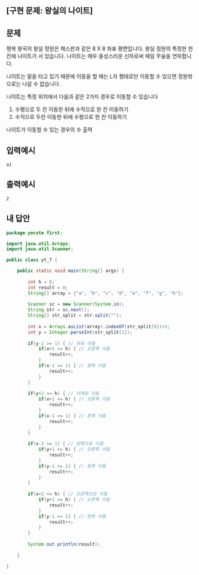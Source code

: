 ## [구현 문제: 왕실의 나이트]



## 문제

행복 왕국의 왕실 정원은 체스판과 같은 8 X 8 좌표 평면입니다. 왕실 정원의 특정한 한 칸에 나이트가 서 있습니다. 나이트는 매우 충성스러운 신하로써 매일 무술을 연마합니다.

나이트는 말을 타고 있기 때문에 이동을 할 때는 L자 형태로만 이동할 수 있으면 정원밖으로는 나갈 수 없습니다.

나이트는 특정 위치에서 다음과 같은 2가지 경우로 이동할 수 있습니다

1. 수평으로 두 칸 이동한 뒤에 수직으로 한 칸 이동하기
2. 수직으로 두칸 이동한 뒤에 수평으로 한 칸 이동하기

나이트가 이동할 수 있는 경우의 수 출력



## 입력예시

```
a1
```



## 출력예시

```
2
```



## 내 답안

```java
package yecote.first;

import java.util.Arrays;
import java.util.Scanner;

public class yt_7 {

	public static void main(String[] args) {
		
		int h = 8;
		int result = 0;
		String[] array = {"a", "b", "c", "d", "e", "f", "g", "h"};
		
		Scanner sc = new Scanner(System.in);
		String str = sc.next();
		String[] str_split = str.split("");
		
		int x = Arrays.asList(array).indexOf(str_split[0])+1;
		int y = Integer.parseInt(str_split[1]);
		
		if(y-2 >= 1) { // 위로 이동
			if(x+1 <= h) { // 오른쪽 이동
				result++;
			}
			if(x-1 >= 1) { // 왼쪽 이동
				result++;
			}
		}
		
		if(y+2 <= h) { // 아래로 이동
			if(x+1 <= h) { // 오른쪽 이동
				result++;
			}
			if(x-1 >= 1) { // 왼쪽 이동
				result++;
			}
		}
		
		if(x-2 >= 1) { // 왼쪽으로 이동
			if(y+1 <= h) { // 오른쪽 이동
				result++;
			}
			if(y-1 >= 1) { // 왼쪽 이동
				result++;
			}
		}
		
		if(x+2 <= h) { // 오른쪽으로 이동
			if(y+1 <= h) { // 오른쪽 이동
				result++;
			}
			if(y-1 >= 1) { // 왼쪽 이동
				result++;
			}
		}
		
		System.out.println(result);
		
	}

}

```

